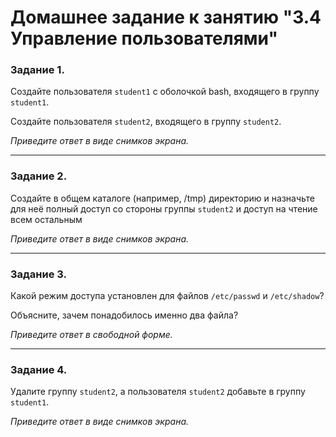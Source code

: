 # Домашнее задание к занятию "3.4 Управление пользователями"



### Задание 1.

Создайте пользователя `student1` с оболочкой bash, входящего в группу `student1`.

Создайте пользователя `student2`, входящего в группу `student2`.

*Приведите ответ в виде снимков экрана.*

------

### Задание 2.

Создайте в общем каталоге (например, /tmp) директорию и назначьте для неё полный доступ со стороны группы `student2` и доступ на чтение всем остальным

*Приведите ответ в виде снимков экрана.*

------

### Задание 3.

Какой режим доступа установлен для файлов `/etc/passwd` и `/etc/shadow`?

Объясните, зачем понадобилось именно два файла?

*Приведите ответ в свободной форме.*

------

### Задание 4.

Удалите группу `student2`, а пользователя `student2` добавьте в группу `student1`.

*Приведите ответ в виде снимков экрана.*
